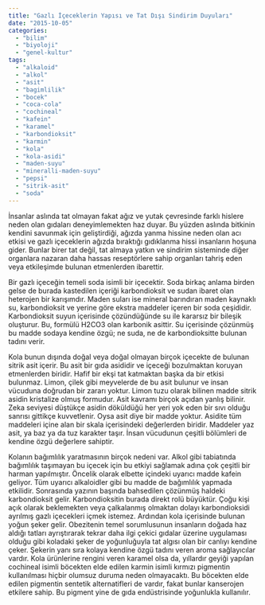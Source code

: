 ```yaml
---
title: "Gazlı İçeceklerin Yapısı ve Tat Dışı Sindirim Duyuları"
date: "2015-10-05"
categories: 
  - "bilim"
  - "biyoloji"
  - "genel-kultur"
tags: 
  - "alkaloid"
  - "alkol"
  - "asit"
  - "bagimlilik"
  - "bocek"
  - "coca-cola"
  - "cochineal"
  - "kafein"
  - "karamel"
  - "karbondioksit"
  - "karmin"
  - "kola"
  - "kola-asidi"
  - "maden-suyu"
  - "mineralli-maden-suyu"
  - "pepsi"
  - "sitrik-asit"
  - "soda"
---
```


İnsanlar aslında tat olmayan fakat ağız ve yutak çevresinde farklı hislere neden olan gıdaları deneyimlemekten haz duyar. Bu yüzden aslında bitkinin kendini savunmak için geliştirdiği, ağızda yanma hissine neden olan acı etkisi ve gazlı içeceklerin ağızda bıraktığı gıdıklanma hissi insanların hoşuna gider. Bunlar birer tat değil, tat almaya yatkın ve sindirim sisteminde diğer organlara nazaran daha hassas reseptörlere sahip organları tahriş eden veya etkileşimde bulunan etmenlerden ibarettir.

Bir gazlı içeceğin temeli soda isimli bir içecektir. Soda birkaç anlama birden gelse de burada kastedilen içeriği karbondioksit ve sudan ibaret olan heterojen bir karışımdır. Maden suları ise mineral barındıran maden kaynaklı su, karbondioksit ve yerine göre ekstra maddeler içeren bir soda çeşididir. Karbondioksit suyun içerisinde çözündüğünde su ile kararsız bir bileşik oluşturur. Bu, formülü H2CO3 olan karbonik asittir. Su içerisinde çözünmüş bu madde sodaya kendine özgü; ne suda, ne de karbondioksitte bulunan tadını verir.

Kola bunun dışında doğal veya doğal olmayan birçok içecekte de bulunan sitrik asit içerir. Bu asit bir gıda asididir ve içeceği bozulmaktan koruyan etmenlerden biridir. Hafif bir ekşi tat katmaktan başka da bir etkisi bulunmaz. Limon, çilek gibi meyvelerde de bu asit bulunur ve insan vücuduna doğrudan bir zararı yoktur. Limon tuzu olarak bilinen madde sitrik asidin kristalize olmuş formudur. Asit kavramı birçok açıdan yanlış bilinir. Zeka seviyesi düştükçe asidin döküldüğü her yeri yok eden bir sıvı olduğu sanrısı gittikçe kuvvetlenir. Oysa asit diye bir madde yoktur. Asidite tüm maddeleri içine alan bir skala içerisindeki değerlerden biridir. Maddeler yaz asit, ya baz ya da tuz karakter taşır. İnsan vücudunun çeşitli bölümleri de kendine özgü değerlere sahiptir.

Kolanın bağımlılık yaratmasının birçok nedeni var. Alkol gibi tabiatında bağımlılık taşımayan bu içecek için bu etkiyi sağlamak adına çok çeşitli bir harman yapılmıştır. Öncelik olarak elbette içindeki uyarıcı madde kafein geliyor. Tüm uyarıcı alkaloidler gibi bu madde de bağımlılık yapmada etkilidir. Sonrasında yazının başında bahsedilen çözünmüş haldeki karbondioksit gelir. Karbondioksitin burada direkt rolü büyüktür. Çoğu kişi açık olarak beklemekten veya çalkalanmış olmaktan dolayı karbondioksidi ayrılmış gazlı içecekleri içmek istemez. Ardından kola içerisinde bulunan yoğun şeker gelir. Obezitenin temel sorumlusunun insanların doğada haz aldığı tatları ayrıştırarak tekrar daha ilgi çekici gıdalar üzerine uygulaması olduğu gibi koladaki şeker de yoğunluğuyla tat algısı olan bir canlıyı kendine çeker. Şekerin yanı sıra kolaya kendine özgü tadını veren aroma sağlayıcılar vardır. Kola ürünlerine rengini veren karamel olsa da, yıllardır geyiği yapılan cochineal isimli böcekten elde edilen karmin isimli kırmızı pigmentin kullanılması hiçbir olumsuz duruma neden olmayacaktı. Bu böcekten elde edilen pigmentin sentetik alternatifleri de vardır, fakat bunlar kanserojen etkilere sahip. Bu pigment yine de gıda endüstrisinde yoğunlukla kullanılır.
